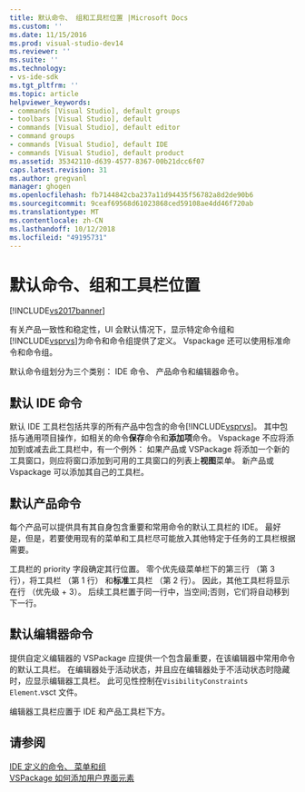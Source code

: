 ```yaml
---
title: 默认命令、 组和工具栏位置 |Microsoft Docs
ms.custom: ''
ms.date: 11/15/2016
ms.prod: visual-studio-dev14
ms.reviewer: ''
ms.suite: ''
ms.technology:
- vs-ide-sdk
ms.tgt_pltfrm: ''
ms.topic: article
helpviewer_keywords:
- commands [Visual Studio], default groups
- toolbars [Visual Studio], default
- commands [Visual Studio], default editor
- command groups
- commands [Visual Studio], default IDE
- commands [Visual Studio], default product
ms.assetid: 35342110-d639-4577-8367-00b21dcc6f07
caps.latest.revision: 31
ms.author: gregvanl
manager: ghogen
ms.openlocfilehash: fb7144842cba237a11d94435f56782a8d2de90b6
ms.sourcegitcommit: 9ceaf69568d61023868ced59108ae4dd46f720ab
ms.translationtype: MT
ms.contentlocale: zh-CN
ms.lasthandoff: 10/12/2018
ms.locfileid: "49195731"
---
```

# <a name="default-command-group-and-toolbar-placement"></a>默认命令、组和工具栏位置
[!INCLUDE[vs2017banner](../../includes/vs2017banner.md)]

有关产品一致性和稳定性，UI 会默认情况下，显示特定命令组和[!INCLUDE[vsprvs](../../includes/vsprvs-md.md)]为命令和命令组提供了定义。 Vspackage 还可以使用标准命令和命令组。  
  
 默认命令组划分为三个类别： IDE 命令、 产品命令和编辑器命令。  
  
## <a name="default-ide-commands"></a>默认 IDE 命令  
 默认 IDE 工具栏包括共享的所有产品中包含的命令[!INCLUDE[vsprvs](../../includes/vsprvs-md.md)]。 其中包括与通用项目操作，如相关的命令**保存**命令和**添加项**命令。 Vspackage 不应将添加到或减去此工具栏中，有一个例外： 如果产品或 VSPackage 将添加一个新的工具窗口，则应将窗口添加到可用的工具窗口的列表上**视图**菜单。 新产品或 Vspackage 可以添加其自己的工具栏。  
  
## <a name="default-product-commands"></a>默认产品命令  
 每个产品可以提供具有其自身包含重要和常用命令的默认工具栏的 IDE。 最好是，但是，若要使用现有的菜单和工具栏尽可能放入其他特定于任务的工具栏根据需要。  
  
 工具栏的 priority 字段确定其行位置。 零个优先级菜单栏下的第三行 （第 3 行），将工具栏 （第 1 行） 和**标准**工具栏 （第 2 行）。 因此，其他工具栏将显示在行 （优先级 + 3）。 后续工具栏置于同一行中，当空间;否则，它们将自动移到下一行。  
  
## <a name="default-editor-commands"></a>默认编辑器命令  
 提供自定义编辑器的 VSPackage 应提供一个包含最重要，在该编辑器中常用命令的默认工具栏。 在编辑器处于活动状态，并且应在编辑器处于不活动状态时隐藏时，应显示编辑器工具栏。 此可见性控制在`VisibilityConstraints Element`.vsct 文件。  
  
 编辑器工具栏应置于 IDE 和产品工具栏下方。  
  
## <a name="see-also"></a>请参阅  
 [IDE 定义的命令、 菜单和组](../../extensibility/internals/ide-defined-commands-menus-and-groups.md)   
 [VSPackage 如何添加用户界面元素](../../extensibility/internals/how-vspackages-add-user-interface-elements.md)

